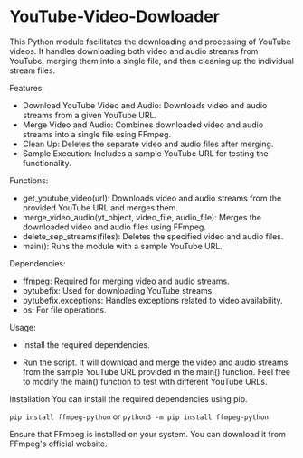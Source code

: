 # YouTube-Video-Dowloader
This Python module facilitates the downloading and processing of YouTube videos. It handles downloading both video and audio streams from YouTube, merging them into a single file, and then cleaning up the individual stream files.

Features:

- Download YouTube Video and Audio: Downloads video and audio streams from a given YouTube URL.
- Merge Video and Audio: Combines downloaded video and audio streams into a single file using FFmpeg.
- Clean Up: Deletes the separate video and audio files after merging.
- Sample Execution: Includes a sample YouTube URL for testing the functionality.

Functions:

- get_youtube_video(url): Downloads video and audio streams from the provided YouTube URL and merges them.
- merge_video_audio(yt_object, video_file, audio_file): Merges the downloaded video and audio files using FFmpeg.
- delete_sep_streams(files): Deletes the specified video and audio files.
- main(): Runs the module with a sample YouTube URL.

Dependencies:

- ffmpeg: Required for merging video and audio streams.
- pytubefix: Used for downloading YouTube streams.
- pytubefix.exceptions: Handles exceptions related to video availability.
- os: For file operations.

Usage:

- Install the required dependencies.

- Run the script. It will download and merge the video and audio streams from the sample YouTube URL provided in the main() function.
Feel free to modify the main() function to test with different YouTube URLs.

Installation
You can install the required dependencies using pip.

```pip install ffmpeg-python``` or
```python3 -m pip install ffmpeg-python```

Ensure that FFmpeg is installed on your system. You can download it from FFmpeg's official website.
 
